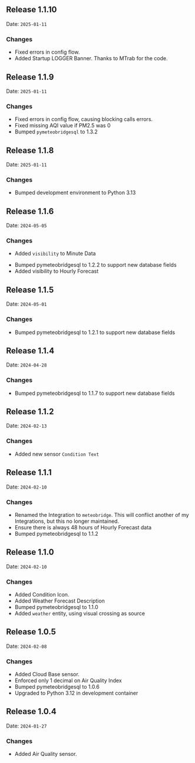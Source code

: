 
## Release 1.1.10

Date: `2025-01-11`

### Changes

* Fixed errors in config flow.
* Added Startup LOGGER Banner. Thanks to MTrab for the code.

## Release 1.1.9

Date: `2025-01-11`

### Changes

* Fixed errors in config flow, causing blocking calls errors.
* Fixed missing AQI value if PM2.5 was 0
* Bumped `pymeteobridgesql` to 1.3.2

## Release 1.1.8

Date: `2025-01-11`

### Changes

* Bumped development environment to Python 3.13

## Release 1.1.6

Date: `2024-05-05`

### Changes

* Added `visibility` to Minute Data
- Bumped pymeteobridgesql to 1.2.2 to support new database fields
- Added visibility to Hourly Forecast

## Release 1.1.5

Date: `2024-05-01`

### Changes

- Bumped pymeteobridgesql to 1.2.1 to support new database fields

## Release 1.1.4

Date: `2024-04-28`

### Changes

- Bumped pymeteobridgesql to 1.1.7 to support new database fields

## Release 1.1.2

Date: `2024-02-13`

### Changes

- Added new sensor `Condition Text`


## Release 1.1.1

Date: `2024-02-10`

### Changes

- Renamed the Integration to `meteobridge`. This will conflict another of my Integrations, but this no longer maintained.
- Ensure there is always 48 hours of Hourly Forecast data
- Bumped pymeteobridgesql to 1.1.2


## Release 1.1.0

Date: `2024-02-10`

### Changes

- Added Condition Icon.
- Added Weather Forecast Description
- Bumped pymeteobridgesql to 1.1.0
- Added `weather` entity, using visual crossing as source


## Release 1.0.5

Date: `2024-02-08`

### Changes

- Added Cloud Base sensor.
- Enforced only 1 decimal on Air Quality Index
- Bumped pymeteobridgesql to 1.0.6
- Upgraded to Python 3.12 in development container


## Release 1.0.4

Date: `2024-01-27`

### Changes

- Added Air Quality sensor.